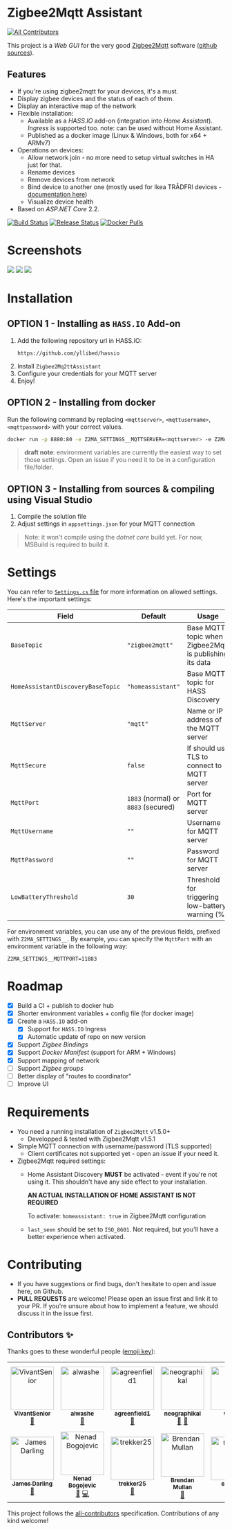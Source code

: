 # Zigbee2Mqtt Assistant
[![All Contributors](https://img.shields.io/badge/all_contributors-12-orange.svg?style=flat-square)](#contributors)

This project is a _Web GUI_ for the very good [Zigbee2Mqtt](https://www.zigbee2mqtt.io/) software
([github sources](https://github.com/Koenkk/zigbee2mqtt)).

## Features
* If you're using zigbee2mqtt for your devices, it's a must.
* Display zigbee devices and the status of each of them.
* Display an interactive map of the network
* Flexible installation:
  * Available as a _HASS.IO_ add-on (integration into _Home Assistant_). _Ingress_ is supported too.
    note: can be used without Home Assistant.
  * Published as a docker image (Linux & Windows, both for x64 + ARMv7)
* Operations on devices:
  * Allow network join - no more need to setup virtual switches in HA just for that.
  * Rename devices
  * Remove devices from network
  * Bind device to another one (mostly used for Ikea TRÅDFRI devices - [documentation here](https://www.zigbee2mqtt.io/information/binding.html))
  * Visualize device health
* Based on _ASP.NET Core_ 2.2.

[![Build Status](https://dev.azure.com/yllibed/Zigbee2MqttAssistant/_apis/build/status/yllibed.Zigbee2MqttAssistant?branchName=master)](https://dev.azure.com/yllibed/Zigbee2MqttAssistant/_build/latest?definitionId=4&branchName=master)
[![Release Status](https://vsrm.dev.azure.com/yllibed/_apis/public/Release/badge/35f7fc7c-f867-48e4-83b5-3381156a439a/1/1)](https://dev.azure.com/yllibed/Zigbee2MqttAssistant/_release?view=mine&definitionId=1)
[![Docker Pulls](https://img.shields.io/docker/pulls/carldebilly/zigbee2mqttassistant)](https://hub.docker.com/r/carldebilly/zigbee2mqttassistant)

# Screenshots
![](images/devices-list.png)
![](images/device-page.png)
![](images/status-page.png)

# Installation

## OPTION 1 - Installing as `HASS.IO` Add-on
1. Add the following repository url in HASS.IO:
   ```
   https://github.com/yllibed/hassio
   ```
2. Install `Zigbee2Mq2ttAssistant`
3. Configure your credentials for your MQTT server
4. Enjoy!

## OPTION 2 - Installing from docker
Run the following command by replacing `<mqttserver>`, `<mqttusername>`, `<mqttpassword>` with your correct values.
```bash
docker run -p 8880:80 -e Z2MA_SETTINGS__MQTTSERVER=<mqttserver> -e Z2MA_SETTINGS__MQTTUSERNAME=<mqttusername> -e Z2MA_SETTINGS__MQTTPASSWORD=<mqttpassword> --restart always carldebilly/zigbee2mqttassistant
```
> **draft note**: environment variables are currently the easiest way to set those settings.
> Open an issue if you need it to be in a configuration file/folder.

## OPTION 3 - Installing from sources & compiling using Visual Studio
1. Compile the solution file
2. Adjust settings in `appsettings.json` for your MQTT connection

> Note: it won't compile using the _dotnet core_ build yet. For now, MSBuild is required to build it.

# Settings

You can refer to [`Settings.cs` file](Zigbee2MqttAssistant/Models/Settings.cs) for more information
on allowed settings. Here's the important settings:

| Field                             | Default           | Usage                                                   |
| --------------------------------- | ----------------- | ------------------------------------------------------- |
| `BaseTopic`                       | `"zigbee2mqtt"`   | Base MQTT topic when Zigbee2Mqtt is publishing its data |
| `HomeAssistantDiscoveryBaseTopic` | `"homeassistant"` | Base MQTT topic for HASS Discovery                      |
| `MqttServer`                      | `"mqtt"`          | Name or IP address of the MQTT server                   |
| `MqttSecure`                      | `false`           | If should use TLS to connect to MQTT server             |
| `MqttPort`                        | `1883` (normal) or `8883` (secured) | Port for MQTT server                  |
| `MqttUsername`                    | `""`              | Username for MQTT server                                |
| `MqttPassword`                    | `""`              | Password for MQTT server                                |
| `LowBatteryThreshold`             | `30`              | Threshold for triggering low-battery warning (%)        |

For environment variables, you can use any of the previous fields, prefixed with `Z2MA_SETTINGS__`.  By example, you can specify the `MqttPort` with an environment variable in the following way:
```
Z2MA_SETTINGS__MQTTPORT=11883
```

# Roadmap
* [X] Build a CI + publish to docker hub
* [X] Shorter environment variables + config file (for docker image)
* [X] Create a `HASS.IO` add-on
  * [X] Support for `HASS.IO` Ingress
  * [X] Automatic update of repo on new version
* [X] Support _Zigbee Bindings_
* [X] Support _Docker Manifest_ (support for ARM + Windows)
* [X] Support mapping of network
* [ ] Support _Zigbee groups_
* [ ] Better display of "routes to coordinator"
* [ ] Improve UI

# Requirements
* You need a running installation of `Zigbee2Mqtt` v1.5.0+
  * Developped & tested with Zigbee2Mqtt v1.5.1
* Simple MQTT connection with username/password (TLS supported)
  * Client certificates not supported yet - open an issue if your need it.
* Zigbee2Mqtt required settings:
  * Home Assistant Discovery **MUST** be activated - event if you're not using it.
    This shouldn't have any side effect to your installation.

    **AN ACTUAL INSTALLATION OF HOME ASSISTANT IS NOT REQUIRED**

     To activate: `homeassistant: true` in Zigbee2Mqtt configuration
  * `last_seen` should be set to `ISO_8601`. Not required, but you'll have a better experience when activated.

# Contributing
* If you have suggestions or find bugs, don't hesitate to open and issue here, on Github.
* **PULL REQUESTS** are welcome! Please open an issue first and link it to your PR. If you're
  unsure about how to implement a feature, we should discuss it in the issue first.

## Contributors ✨

Thanks goes to these wonderful people ([emoji key](https://allcontributors.org/docs/en/emoji-key)):

<!-- ALL-CONTRIBUTORS-LIST:START - Do not remove or modify this section -->
<!-- prettier-ignore -->
<table>
  <tr>
    <td align="center"><a href="https://github.com/VivantSenior"><img src="https://avatars3.githubusercontent.com/u/49829548?v=4" width="100px;" alt="VivantSenior"/><br /><sub><b>VivantSenior</b></sub></a><br /><a href="https://github.com/yllibed/Zigbee2MqttAssistant/commits?author=VivantSenior" title="Documentation">📖</a></td>
    <td align="center"><a href="https://github.com/alwashe"><img src="https://avatars3.githubusercontent.com/u/15383159?v=4" width="100px;" alt="alwashe"/><br /><sub><b>alwashe</b></sub></a><br /><a href="https://github.com/yllibed/Zigbee2MqttAssistant/commits?author=alwashe" title="Documentation">📖</a></td>
    <td align="center"><a href="https://github.com/agreenfield1"><img src="https://avatars3.githubusercontent.com/u/16204747?v=4" width="100px;" alt="agreenfield1"/><br /><sub><b>agreenfield1</b></sub></a><br /><a href="https://github.com/yllibed/Zigbee2MqttAssistant/commits?author=agreenfield1" title="Documentation">📖</a></td>
    <td align="center"><a href="https://github.com/neographikal"><img src="https://avatars1.githubusercontent.com/u/2643715?v=4" width="100px;" alt="neographikal"/><br /><sub><b>neographikal</b></sub></a><br /><a href="#ideas-neographikal" title="Ideas, Planning, & Feedback">🤔</a> <a href="https://github.com/yllibed/Zigbee2MqttAssistant/issues?q=author%3Aneographikal" title="Bug reports">🐛</a></td>
    <td align="center"><a href="https://github.com/wixoff"><img src="https://avatars1.githubusercontent.com/u/945097?v=4" width="100px;" alt="wixoff"/><br /><sub><b>wixoff</b></sub></a><br /><a href="https://github.com/yllibed/Zigbee2MqttAssistant/issues?q=author%3Awixoff" title="Bug reports">🐛</a></td>
    <td align="center"><a href="https://github.com/heubi76"><img src="https://avatars0.githubusercontent.com/u/25635057?v=4" width="100px;" alt="heubi76"/><br /><sub><b>heubi76</b></sub></a><br /><a href="https://github.com/yllibed/Zigbee2MqttAssistant/issues?q=author%3Aheubi76" title="Bug reports">🐛</a></td>
    <td align="center"><a href="https://gadget-freakz.com"><img src="https://avatars3.githubusercontent.com/u/649642?v=4" width="100px;" alt="Remco van Geel"/><br /><sub><b>Remco van Geel</b></sub></a><br /><a href="#ideas-remb0" title="Ideas, Planning, & Feedback">🤔</a></td>
  </tr>
  <tr>
    <td align="center"><a href="http://abscond.org"><img src="https://avatars0.githubusercontent.com/u/425?v=4" width="100px;" alt="James Darling"/><br /><sub><b>James Darling</b></sub></a><br /><a href="https://github.com/yllibed/Zigbee2MqttAssistant/issues?q=author%3Ajames" title="Bug reports">🐛</a></td>
    <td align="center"><a href="https://github.com/nbogojevic"><img src="https://avatars2.githubusercontent.com/u/1485503?v=4" width="100px;" alt="Nenad Bogojevic"/><br /><sub><b>Nenad Bogojevic</b></sub></a><br /><a href="https://github.com/yllibed/Zigbee2MqttAssistant/issues?q=author%3Anbogojevic" title="Bug reports">🐛</a> <a href="https://github.com/yllibed/Zigbee2MqttAssistant/commits?author=nbogojevic" title="Code">💻</a></td>
    <td align="center"><a href="https://github.com/trekker25"><img src="https://avatars3.githubusercontent.com/u/24300944?v=4" width="100px;" alt="trekker25"/><br /><sub><b>trekker25</b></sub></a><br /><a href="#question-trekker25" title="Answering Questions">💬</a></td>
    <td align="center"><a href="https://github.com/brendanmullan"><img src="https://avatars3.githubusercontent.com/u/4569153?v=4" width="100px;" alt="Brendan Mullan"/><br /><sub><b>Brendan Mullan</b></sub></a><br /><a href="#ideas-brendanmullan" title="Ideas, Planning, & Feedback">🤔</a></td>
    <td align="center"><a href="https://github.com/seaverd"><img src="https://avatars3.githubusercontent.com/u/2743685?v=4" width="100px;" alt="seaverd"/><br /><sub><b>seaverd</b></sub></a><br /><a href="https://github.com/yllibed/Zigbee2MqttAssistant/issues?q=author%3Aseaverd" title="Bug reports">🐛</a></td>
  </tr>
</table>

<!-- ALL-CONTRIBUTORS-LIST:END -->

This project follows the [all-contributors](https://github.com/all-contributors/all-contributors) specification. Contributions of any kind welcome!
